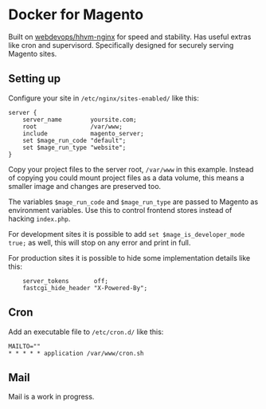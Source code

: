 Docker for Magento
==================

Built on [webdevops/hhvm-nginx](https://hub.docker.com/r/webdevops/hhvm-nginx/) for speed and stability.
Has useful extras like cron and supervisord.
Specifically designed for securely serving Magento sites.

Setting up
----------

Configure your site in `/etc/nginx/sites-enabled/` like this:

```
server {
    server_name        yoursite.com;
    root               /var/www;
    include            magento_server;
    set $mage_run_code "default";
    set $mage_run_type "website";
}
```

Copy your project files to the server root, `/var/www` in this example.
Instead of copying you could mount project files as a data volume,
this means a smaller image and changes are preserved too.

The variables `$mage_run_code` and `$mage_run_type` are passed to Magento as environment variables.
Use this to control frontend stores instead of hacking `index.php`.

For development sites it is possible to add `set $mage_is_developer_mode true;` as well,
this will stop on any error and print in full.

For production sites it is possible to hide some implementation details like this:

```
    server_tokens       off;
    fastcgi_hide_header "X-Powered-By";
```

Cron
----

Add an executable file to `/etc/cron.d/` like this:

```
MAILTO=""
* * * * * application /var/www/cron.sh
```

Mail
----

Mail is a work in progress.
